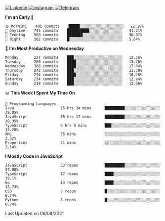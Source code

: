 [![Linkedin](https://img.shields.io/badge/-Archie-blue?style=flat-square&labelColor=gray&logo=Linkedin&logoColor=white&link=https://www.linkedin.com/in/archisdi)](https://www.linkedin.com/in/archisdi)
[![Instagram](https://img.shields.io/badge/-@archisdi-orange?style=flat-square&labelColor=gray&logo=Instagram&logoColor=white&link=https://www.instagram.com/archisdi)](https://www.instagram.com/archisdi)
[![Telegram](https://img.shields.io/badge/-aai-informational?style=flat-square&labelColor=gray&logo=telegram&logoColor=white&link=https://t.me/archisdi)](https://t.me/archisdi)

<!--START_SECTION:waka-->
**I'm an Early 🐤** 

```text
🌞 Morning    401 commits    █████░░░░░░░░░░░░░░░░░░░░   22.18% 
🌆 Daytime    745 commits    ██████████░░░░░░░░░░░░░░░   41.21% 
🌃 Evening    560 commits    ███████░░░░░░░░░░░░░░░░░░   30.97% 
🌙 Night      102 commits    █░░░░░░░░░░░░░░░░░░░░░░░░   5.64%

```
📅 **I'm Most Productive on Wednesday** 

```text
Monday       227 commits    ███░░░░░░░░░░░░░░░░░░░░░░   12.56% 
Tuesday      285 commits    ████░░░░░░░░░░░░░░░░░░░░░   15.76% 
Wednesday    308 commits    ████░░░░░░░░░░░░░░░░░░░░░   17.04% 
Thursday     242 commits    ███░░░░░░░░░░░░░░░░░░░░░░   13.38% 
Friday       294 commits    ████░░░░░░░░░░░░░░░░░░░░░   16.26% 
Saturday     234 commits    ███░░░░░░░░░░░░░░░░░░░░░░   12.94% 
Sunday       218 commits    ███░░░░░░░░░░░░░░░░░░░░░░   12.06%

```


📊 **This Week I Spent My Time On** 

```text
💬 Programming Languages: 
Java                     15 hrs 34 mins      █████████░░░░░░░░░░░░░░░░   39.05% 
JavaScript               15 hrs 17 mins      █████████░░░░░░░░░░░░░░░░   38.35% 
TypeScript               6 hrs 5 mins        ███░░░░░░░░░░░░░░░░░░░░░░   15.28% 
XML                      55 mins             ░░░░░░░░░░░░░░░░░░░░░░░░░   2.32% 
Properties               51 mins             ░░░░░░░░░░░░░░░░░░░░░░░░░   2.14%

```

**I Mostly Code in JavaScript** 

```text
JavaScript               33 repos            █████████░░░░░░░░░░░░░░░░   37.08% 
TypeScript               17 repos            ████░░░░░░░░░░░░░░░░░░░░░   19.1% 
Go                       14 repos            ████░░░░░░░░░░░░░░░░░░░░░   15.73% 
CSS                      6 repos             █░░░░░░░░░░░░░░░░░░░░░░░░   6.74% 
Python                   6 repos             █░░░░░░░░░░░░░░░░░░░░░░░░   6.74%

```



 Last Updated on 06/08/2021
<!--END_SECTION:waka-->
